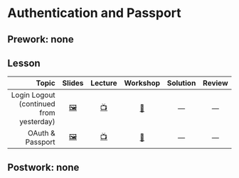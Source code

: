 # Authentication and Passport

## Prework: none

## Lesson

Topic | Slides | Lecture | Workshop | Solution | Review
-----:|:------:|:-------:|:--------:|:--------:|:-----:
Login Logout (continued from yesterday) | [🖼️][ap-1a] | [📺][ap-1b] | [🤝][ap-1c] | — | — |
OAuth & Passport | [🖼️][ap-2a] | [📺][ap-2b] | [🤝][ap-2c] | — | — |

[ap-1a]: ../26-full-circle/4-login-logout/Login%20and%20Logout.pdf
[ap-1b]: https://youtu.be/5ZKLk5viXcI
[ap-1c]: https://learn.fullstackacademy.com/workshop/5a5e151f15ef7a0004702fda/landing
[ap-2a]: 1-oauth-and-passport/OAuth%20and%20Passport.pdf
[ap-2b]: https://youtu.be/REDNrvIZMA8
[ap-2c]: https://learn.fullstackacademy.com/workshop/5a511650b15aca000451fa99/landing

## Postwork: none
